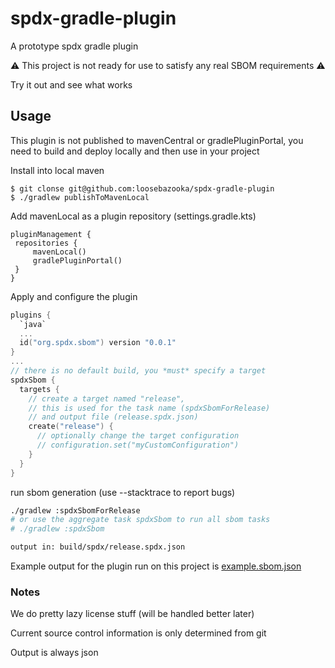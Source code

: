 # spdx-gradle-plugin
A prototype spdx gradle plugin

⚠ This project is not ready for use to satisfy any real SBOM requirements ⚠

Try it out and see what works

## Usage
This plugin is not published to mavenCentral or gradlePluginPortal, you need to build and deploy
locally and then use in your project

Install into local maven
```
$ git clonse git@github.com:loosebazooka/spdx-gradle-plugin
$ ./gradlew publishToMavenLocal
```

Add mavenLocal as a plugin repository (settings.gradle.kts)
```
pluginManagement {
 repositories {
     mavenLocal()
     gradlePluginPortal()
 }
}
```

Apply and configure the plugin
```kotlin
plugins {
  `java`
  ...
  id("org.spdx.sbom") version "0.0.1"
}
...
// there is no default build, you *must* specify a target
spdxSbom {
  targets {
    // create a target named "release",
    // this is used for the task name (spdxSbomForRelease)
    // and output file (release.spdx.json)
    create("release") {
      // optionally change the target configuration
      // configuration.set("myCustomConfiguration")
    }
  }
}
```

run sbom generation (use --stacktrace to report bugs)
```bash
./gradlew :spdxSbomForRelease
# or use the aggregate task spdxSbom to run all sbom tasks
# ./gradlew :spdxSbom

output in: build/spdx/release.spdx.json
```

Example output for the plugin run on this project is [example.sbom.json](example.sbom.json)

### Notes
We do pretty lazy license stuff (will be handled better later)

Current source control information is only determined from git

Output is always json
